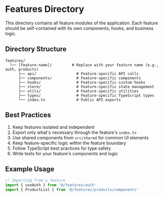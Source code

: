 # Features Directory

This directory contains all feature modules of the application. Each feature should be self-contained with its own components, hooks, and business logic.

## Directory Structure

```
features/
  └── [feature-name]/         # Replace with your feature name (e.g., auth, products)
      ├── api/                  # Feature-specific API calls
      ├── components/           # Feature-specific components
      ├── hooks/                # Feature-specific custom hooks
      ├── store/                # Feature-specific state management
      ├── utils/                # Feature-specific utilities
      ├── types/                # Feature-specific TypeScript types
      └── index.ts              # Public API exports
```

## Best Practices

1. Keep features isolated and independent
2. Export only what's necessary through the feature's `index.ts`
3. Use shared components from `src/shared` for common UI elements
4. Keep feature-specific logic within the feature boundary
5. Follow TypeScript best practices for type safety
6. Write tests for your feature's components and logic

## Example Usage

```typescript
// Importing from a feature
import { useAuth } from '@/features/auth'
import { ProductList } from '@/features/products/components'
```
